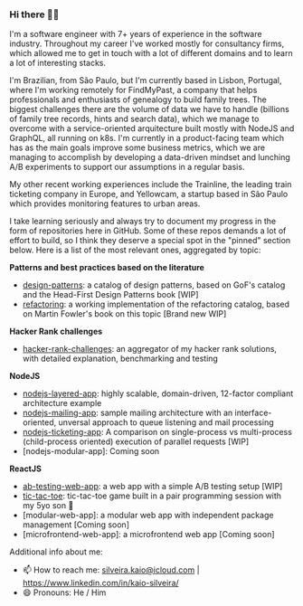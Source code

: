 ### Hi there 👋🏽

I'm a software engineer with 7+ years of experience in the software industry. Throughout my career I've worked mostly for consultancy firms, which allowed me to get in touch with a lot of different domains and to learn a lot of interesting stacks.

I'm Brazilian, from São Paulo, but I'm currently based in Lisbon, Portugal, where I'm working remotely for FindMyPast, a company that helps professionals and enthusiasts of genealogy to build family trees. The biggest challenges there are the volume of data we have to handle (billions of family tree records, hints and search data), which we manage to overcome with a service-oriented arquitecture built mostly with NodeJS and GraphQL, all running on k8s. I'm currently in a product-facing team which has as the main goals improve some business metrics, which we are managing to accomplish by developing a data-driven mindset and lunching A/B experiments to support our assumptions in a regular basis.

My other recent working experiences include the Trainline, the leading train ticketing company in Europe, and Yellowcam, a startup based in São Paulo which provides monitoring features to urban areas.

I take learning seriously and always try to document my progress in the form of repositories here in GitHub. Some of these repos demands a lot of effort to build, so I think they deserve a special spot in the "pinned" section below. Here is a list of the most relevant ones, aggregated by topic:

**Patterns and best practices based on the literature**
- [design-patterns](https://github.com/kaiosilveira/design-patterns): a catalog of design patterns, based on GoF's catalog and the Head-First Design Patterns book [WIP]
- [refactoring](https://github.com/kaiosilveira/refactoring): a working implementation of the refactoring catalog, based on Martin Fowler's book on this topic [Brand new WIP]

**Hacker Rank challenges**
- [hacker-rank-challenges](https://github.com/kaiosilveira/hacker-rank-challenges): an aggregator of my hacker rank solutions, with detailed explanation, benchmarking and testing

**NodeJS**
- [nodejs-layered-app](https://github.com/kaiosilveira/nodejs-layered-app): highly scalable, domain-driven, 12-factor compliant architecture example
- [nodejs-mailing-app](https://github.com/kaiosilveira/nodejs-mailing-app): sample mailing architecture with an interface-oriented, unversal approach to queue listening and mail processing
- [nodejs-ticketing-app](https://github.com/kaiosilveira/nodejs-ticketing-app): A comparison on single-process vs multi-process (child-process oriented) execution of parallel requests [WIP]
- [nodejs-modular-app]: Coming soon

**ReactJS**
- [ab-testing-web-app](https://github.com/kaiosilveira/ab-testing-web-app): a web app with a simple A/B testing setup [WIP]
- [tic-tac-toe](https://github.com/kaiosilveira/enzo-tic-tac-toe): tic-tac-toe game built in a pair programming session with my 5yo son 🤣
- [modular-web-app]: a modular web app with independent package management [Coming soon]
- [microfrontend-web-app]: a microfrontend web app [Coming soon]

Additional info about me:
- 📫 How to reach me: silveira.kaio@icloud.com | https://www.linkedin.com/in/kaio-silveira/
- 😄 Pronouns: He / Him
